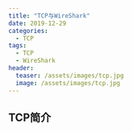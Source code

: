 ```yaml
---
title: "TCP与WireShark"
date: 2019-12-29
categories:
  - TCP
tags:
  - TCP
  - WireShark
header:
  teaser: /assets/images/tcp.jpg
  image: /assets/images/tcp.jpg
---
```


## TCP简介
